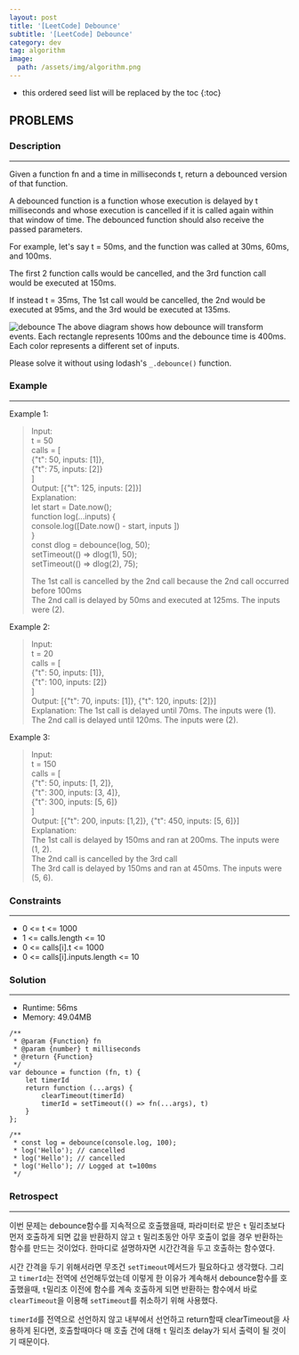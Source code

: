 ```yaml
---
layout: post
title: '[LeetCode] Debounce'
subtitle: '[LeetCode] Debounce'
category: dev
tag: algorithm
image:
  path: /assets/img/algorithm.png
---
```


<!-- prettier-ignore -->
* this ordered seed list will be replaced by the toc
{:toc}

## PROBLEMS

### **Description**

---

Given a function fn and a time in milliseconds t, return a debounced version of that function.

A debounced function is a function whose execution is delayed by t milliseconds and whose execution is cancelled if it is called again within that window of time. The debounced function should also receive the passed parameters.

For example, let's say t = 50ms, and the function was called at 30ms, 60ms, and 100ms.

The first 2 function calls would be cancelled, and the 3rd function call would be executed at 150ms.

If instead t = 35ms, The 1st call would be cancelled, the 2nd would be executed at 95ms, and the 3rd would be executed at 135ms.

![debounce](../../../assets/img/development/2024/05/01/debounce.png)
The above diagram shows how debounce will transform events. Each rectangle represents 100ms and the debounce time is 400ms. Each color represents a different set of inputs.

Please solve it without using lodash's `_.debounce()` function.

### **Example**

---

Example 1:

> Input:  
> t = 50  
> calls = [  
> {"t": 50, inputs: [1]},  
> {"t": 75, inputs: [2]}  
> ]  
> Output: [{"t": 125, inputs: [2]}]  
> Explanation:  
> let start = Date.now();  
> function log(...inputs) {  
> console.log([Date.now() - start, inputs ])  
> }  
> const dlog = debounce(log, 50);  
> setTimeout(() => dlog(1), 50);  
> setTimeout(() => dlog(2), 75);
>
> The 1st call is cancelled by the 2nd call because the 2nd call occurred before 100ms  
> The 2nd call is delayed by 50ms and executed at 125ms. The inputs were (2).

Example 2:

> Input:  
> t = 20  
> calls = [  
> {"t": 50, inputs: [1]},  
> {"t": 100, inputs: [2]}  
> ]  
> Output: [{"t": 70, inputs: [1]}, {"t": 120, inputs: [2]}]  
> Explanation:
> The 1st call is delayed until 70ms. The inputs were (1).  
> The 2nd call is delayed until 120ms. The inputs were (2).

Example 3:

> Input:  
> t = 150  
> calls = [  
> {"t": 50, inputs: [1, 2]},  
> {"t": 300, inputs: [3, 4]},  
> {"t": 300, inputs: [5, 6]}  
> ]  
> Output: [{"t": 200, inputs: [1,2]}, {"t": 450, inputs: [5, 6]}]  
> Explanation:  
> The 1st call is delayed by 150ms and ran at 200ms. The inputs were (1, 2).  
> The 2nd call is cancelled by the 3rd call  
> The 3rd call is delayed by 150ms and ran at 450ms. The inputs were (5, 6).

### **Constraints**

---

- 0 <= t <= 1000
- 1 <= calls.length <= 10
- 0 <= calls[i].t <= 1000
- 0 <= calls[i].inputs.length <= 10

### Solution

---

- Runtime: 56ms
- Memory: 49.04MB

```
/**
 * @param {Function} fn
 * @param {number} t milliseconds
 * @return {Function}
 */
var debounce = function (fn, t) {
    let timerId
    return function (...args) {
        clearTimeout(timerId)
        timerId = setTimeout(() => fn(...args), t)
    }
};

/**
 * const log = debounce(console.log, 100);
 * log('Hello'); // cancelled
 * log('Hello'); // cancelled
 * log('Hello'); // Logged at t=100ms
 */
```

### Retrospect

---

이번 문제는 debounce함수를 지속적으로 호출했을때, 파라미터로 받은 `t` 밀리초보다 먼저 호출하게 되면 값을 반환하지 않고 `t` 밀리초동안 아무 호출이 없을 경우 반환하는 함수를 만드는 것이었다. 한마디로 설명하자면 시간간격을 두고 호출하는 함수였다.

시간 간격을 두기 위해서라면 무조건 `setTimeout`메서드가 필요하다고 생각했다. 그리고 `timerId`는 전역에 선언해두었는데 이렇게 한 이유가 계속해서 debounce함수를 호출했을때, `t`밀리초 이전에 함수를 계속 호출하게 되면 반환하는 함수에서 바로 `clearTimeout`을 이용해 `setTimeout`를 취소하기 위해 사용했다.

`timerId`를 전역으로 선언하지 않고 내부에서 선언하고 return할때 clearTimeout을 사용하게 된다면, 호출할때마다 매 호출 건에 대해 `t` 밀리초 delay가 되서 출력이 될 것이기 때문이다.
